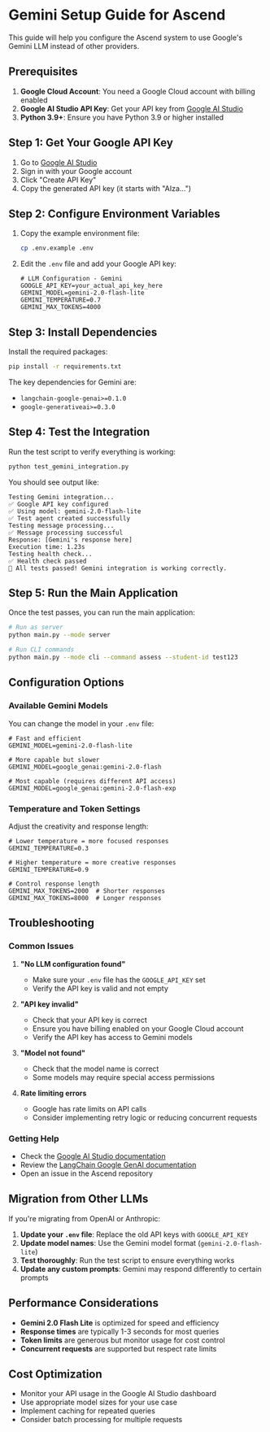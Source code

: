 # Gemini Setup Guide for Ascend

This guide will help you configure the Ascend system to use Google's Gemini LLM instead of other providers.

## Prerequisites

1. **Google Cloud Account**: You need a Google Cloud account with billing enabled
2. **Google AI Studio API Key**: Get your API key from [Google AI Studio](https://makersuite.google.com/app/apikey)
3. **Python 3.9+**: Ensure you have Python 3.9 or higher installed

## Step 1: Get Your Google API Key

1. Go to [Google AI Studio](https://makersuite.google.com/app/apikey)
2. Sign in with your Google account
3. Click "Create API Key"
4. Copy the generated API key (it starts with "AIza...")

## Step 2: Configure Environment Variables

1. Copy the example environment file:
   ```bash
   cp .env.example .env
   ```

2. Edit the `.env` file and add your Google API key:
   ```env
   # LLM Configuration - Gemini
   GOOGLE_API_KEY=your_actual_api_key_here
   GEMINI_MODEL=gemini-2.0-flash-lite
   GEMINI_TEMPERATURE=0.7
   GEMINI_MAX_TOKENS=4000
   ```

## Step 3: Install Dependencies

Install the required packages:

```bash
pip install -r requirements.txt
```

The key dependencies for Gemini are:
- `langchain-google-genai>=0.1.0`
- `google-generativeai>=0.3.0`

## Step 4: Test the Integration

Run the test script to verify everything is working:

```bash
python test_gemini_integration.py
```

You should see output like:
```
Testing Gemini integration...
✅ Google API key configured
✅ Using model: gemini-2.0-flash-lite
✅ Test agent created successfully
Testing message processing...
✅ Message processing successful
Response: [Gemini's response here]
Execution time: 1.23s
Testing health check...
✅ Health check passed
🎉 All tests passed! Gemini integration is working correctly.
```

## Step 5: Run the Main Application

Once the test passes, you can run the main application:

```bash
# Run as server
python main.py --mode server

# Run CLI commands
python main.py --mode cli --command assess --student-id test123
```

## Configuration Options

### Available Gemini Models

You can change the model in your `.env` file:

```env
# Fast and efficient
GEMINI_MODEL=gemini-2.0-flash-lite

# More capable but slower
GEMINI_MODEL=google_genai:gemini-2.0-flash

# Most capable (requires different API access)
GEMINI_MODEL=google_genai:gemini-2.0-flash-exp
```

### Temperature and Token Settings

Adjust the creativity and response length:

```env
# Lower temperature = more focused responses
GEMINI_TEMPERATURE=0.3

# Higher temperature = more creative responses
GEMINI_TEMPERATURE=0.9

# Control response length
GEMINI_MAX_TOKENS=2000  # Shorter responses
GEMINI_MAX_TOKENS=8000  # Longer responses
```

## Troubleshooting

### Common Issues

1. **"No LLM configuration found"**
   - Make sure your `.env` file has the `GOOGLE_API_KEY` set
   - Verify the API key is valid and not empty

2. **"API key invalid"**
   - Check that your API key is correct
   - Ensure you have billing enabled on your Google Cloud account
   - Verify the API key has access to Gemini models

3. **"Model not found"**
   - Check that the model name is correct
   - Some models may require special access permissions

4. **Rate limiting errors**
   - Google has rate limits on API calls
   - Consider implementing retry logic or reducing concurrent requests

### Getting Help

- Check the [Google AI Studio documentation](https://ai.google.dev/docs)
- Review the [LangChain Google GenAI documentation](https://python.langchain.com/docs/integrations/llms/google_genai)
- Open an issue in the Ascend repository

## Migration from Other LLMs

If you're migrating from OpenAI or Anthropic:

1. **Update your `.env` file**: Replace the old API keys with `GOOGLE_API_KEY`
2. **Update model names**: Use the Gemini model format (`gemini-2.0-flash-lite`)
3. **Test thoroughly**: Run the test script to ensure everything works
4. **Update any custom prompts**: Gemini may respond differently to certain prompts

## Performance Considerations

- **Gemini 2.0 Flash Lite** is optimized for speed and efficiency
- **Response times** are typically 1-3 seconds for most queries
- **Token limits** are generous but monitor usage for cost control
- **Concurrent requests** are supported but respect rate limits

## Cost Optimization

- Monitor your API usage in the Google AI Studio dashboard
- Use appropriate model sizes for your use case
- Implement caching for repeated queries
- Consider batch processing for multiple requests
